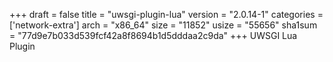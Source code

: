 +++
draft = false
title = "uwsgi-plugin-lua"
version = "2.0.14-1"
categories = ['network-extra']
arch = "x86_64"
size = "11852"
usize = "55656"
sha1sum = "77d9e7b033d539fcf42a8f8694b1d5dddaa2c9da"
+++
UWSGI Lua Plugin